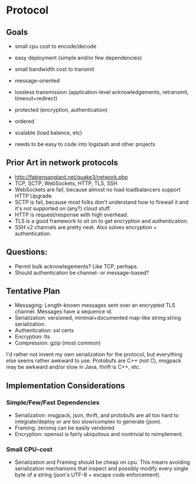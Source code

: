 # Protocol

## Goals

* small cpu cost to encode/decode
* easy deployment (simple and/or few dependencies)
* small bandwidth cost to transmit
* message-oriented
* lossless transmission (application-level acknowledgements, retransmit, timeout+redirect)
* protected (encryption, authentication)
* ordered
* scalable (load balance, etc)

* needs to be easy to code into logstash and other projects

## Prior Art in network protocols

* http://fabiensanglard.net/quake3/network.php
* TCP, SCTP, WebSockets, HTTP, TLS, SSH
* WebSockets are fail, because almost no load loadbalancers support HTTP Upgrade.
* SCTP is fail, because most folks don't understand how to firewall it and it's
  not supported on (any?) cloud stuff.
* HTTP is request/response with high overhead.
* TLS is a good framework to sit on to get encryption and authentication.
* SSH v2 channels are pretty neat. Also solves encryption + authentication.

## Questions:

* Permit bulk acknowlegements? Like TCP, perhaps.
* Should authentication be channel- or message-based?

## Tentative Plan

* Messaging: Length-known messages sent over an encrypted TLS channel. Messages
  have a sequence id.
* Serialization: versioned, minimal+documented map-like string:string serialization.
* Authentication: ssl certs
* Encryption: tls
* Compression: gzip (most common)

I'd rather not invent my own serialization for the protocol, but everything
else seems rather awkward to use. Protobufs are C++ (not C), msgpack may be
awkward and/or slow in Java, thrift is C++, etc.

## Implementation Considerations

### Simple/Few/Fast Dependencies

* Serialization: msgpack, json, thrift, and protobufs are all too hard to
  integrate/deploy or are too slow/complex to generate (json).
* Framing: zeromq can be easily vendored
* Encryption: openssl is fairly ubiquitous and nontrivial to reimplement.

### Small CPU-cost

* Serialization and Framing should be cheap on cpu. This means avoiding
  serialization mechanisms that inspect and possibly modify every single byte
  of a string (json's UTF-8 + escape code enforcement).

